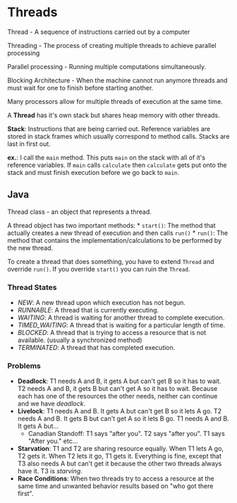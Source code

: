 # Threads

Thread - A sequence of instructions carried out by a computer

Threading - The process of creating multiple threads to achieve parallel processing

Parallel processing - Running multiple computations simultaneously.

Blocking Architecture - When the machine cannot run anymore threads and must wait for one to finish before starting another.

Many processors allow for multiple threads of execution at the same time.

A **Thread** has it's own stack but shares heap memory with other threads.

**Stack**: Instructions that are being carried out. Reference variables are stored in stack frames which usually correspond to method calls. Stacks are last in first out.

**ex.**: I call the `main` method. This puts `main` on the stack with all of it's reference variables. If `main` calls `calculate` then `calculate` gets put onto the stack and must finish execution before we go back to `main`.

## Java
Thread class - an object that represents a thread.

A thread object has two important methods:
    * `start()`: The method that actually creates a new thread of execution and then calls `run()`
    * `run()`: The method that contains the implementation/calculations to be performed by the new thread.

To create a thread that does something, you have to extend `Thread` and override `run()`. If you override `start()` you can ruin the `Thread`.

### Thread States
* *NEW*: A new thread upon which execution has not begun.
* *RUNNABLE*: A thread that is currently executing.
* *WAITING*: A thread is waiting for another thread to complete execution.
* *TIMED_WAITING*: A thread that is waiting for a particular length of time.
* *BLOCKED*: A thread that is trying to access a resource that is not available. (usually a synchronized method)
* *TERMINATED*: A thread that has completed execution.

### Problems
* **Deadlock**: T1 needs A and B, it gets A but can't get B so it has to wait. T2 needs A and B, it gets B but can't get A so it has to wait. Because each has one of the resources the other needs, neither can continue and we have *deadlock*.
* **Livelock**: T1 needs A and B. It gets A but can't get B so it lets A go. T2 needs A and B. It gets B but can't get A so it lets B go. T1 needs A and B. It gets A but...
  * Canadian Standoff: T1 says "after you". T2 says "after you". T1 says "After you." etc...
* **Starvation**: T1 and T2 are sharing resource equally. When T1 lets A go, T2 gets it. When T2 lets it go, T1 gets it. Everything is fine, except that T3 also needs A but can't get it because the other two threads always have it. T3 is *starving*.
* **Race Conditions**: When two threads try to access a resource at the same time and unwanted behavior results based on "who got there first".